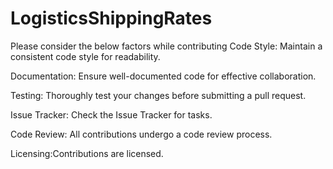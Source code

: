 # LogisticsShippingRates
Please consider the below factors while contributing
Code Style:
Maintain a consistent code style for readability.


Documentation:
Ensure well-documented code for effective collaboration.

Testing:
Thoroughly test your changes before submitting a pull request.


Issue Tracker:
Check the Issue Tracker for tasks.

Code Review:
All contributions undergo a code review process.

Licensing:Contributions are licensed.
